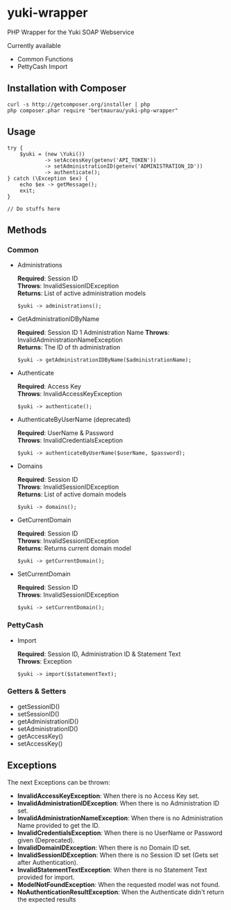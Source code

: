 # yuki-wrapper
PHP Wrapper for the Yuki SOAP Webservice

Currently available
 - Common Functions
 - PettyCash Import

## Installation with Composer

    curl -s http://getcomposer.org/installer | php
    php composer.phar require "bertmaurau/yuki-php-wrapper"
    
## Usage

    try {
        $yuki = (new \Yuki())
                -> setAccessKey(getenv('API_TOKEN'))
                -> setAdministrationID(getenv('ADMINISTRATION_ID'))
                -> authenticate();
    } catch (\Exception $ex) {
        echo $ex -> getMessage();
        exit;
    }

    // Do stuffs here

## Methods

### Common

 - Administrations
 
   **Required**: Session ID  
   **Throws**: InvalidSessionIDException  
   **Returns**: List of active administration models  
 
       $yuki -> administrations();
       
 - GetAdministrationIDByName
 
   **Required**: Session ID 1 Administration Name
   **Throws**: InvalidAdministrationNameException  
   **Returns**: The ID of th administration   
 
       $yuki -> getAdministrationIDByName($administrationName);

 - Authenticate 
 
   **Required**: Access Key  
   **Throws**: InvalidAccessKeyException  
 
       $yuki -> authenticate();
 
 - AuthenticateByUserName (deprecated)
 
   **Required**: UserName & Password  
   **Throws**: InvalidCredentialsException  
 
       $yuki -> authenticateByUserName($userName, $password);

 - Domains
 
   **Required**: Session ID  
   **Throws**: InvalidSessionIDException  
   **Returns**: List of active domain models  
 
       $yuki -> domains();

 - GetCurrentDomain
 
   **Required**: Session ID  
   **Throws**: InvalidSessionIDException  
   **Returns**: Returns current domain model    
 
       $yuki -> getCurrentDomain();

 - SetCurrentDomain
 
   **Required**: Session ID  
   **Throws**: InvalidSessionIDException  
 
       $yuki -> setCurrentDomain();


### PettyCash

 - Import
 
   **Required**: Session ID, Administration ID & Statement Text  
   **Throws**: Exception  
 
       $yuki -> import($statementText);

### Getters & Setters

 - getSessionID() 
 - setSessionID() 
 - getAdministrationID() 
 - setAdministrationID() 
 - getAccessKey() 
 - setAccessKey() 

## Exceptions

The next Exceptions can be thrown:

 - **InvalidAccessKeyException**: When there is no Access Key set.
 - **InvalidAdministrationIDException**: When there is no Administration ID set.
 - **InvalidAdministrationNameException**: When there is no Administration Name provided to get the ID.
 - **InvalidCredentialsException**: When there is no UserName or Password given (Deprecated).
 - **InvalidDomainIDException**: When there is no Domain ID set.
 - **InvalidSessionIDException**: When there is no Session ID set (Gets set after Authentication).
 - **InvalidStatementTextException**: When there is no Statement Text provided for import.
 - **ModelNotFoundException**: When the requested model was not found.
 - **NoAuthenticationResultException**: When the Authenticate didn't return the expected results

